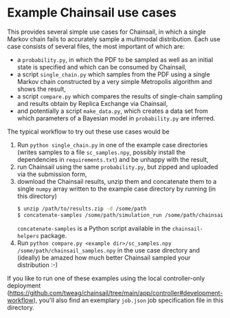 # Example Chainsail use cases
This provides several simple use cases for Chainsail, in which a single Markov chain fails to accurately sample a multimodal distribution. Each use case consists of several files, the most important of which are:
- a `probability.py`, in which the PDF to be sampled as well as an initial state is specified and which can be consumed by Chainsail,
- a script `single_chain.py` which samples from the PDF using a single Markov chain constructed by a very simple Metropolis algorithm and shows the result,
- a script `compare.py` which compares the results of single-chain sampling and results obtain by Replica Exchange via Chainsail,
- and potentially a script `make_data.py`, which creates a data set from which parameters of a Bayesian model in `probability.py` are inferred.

The typical workflow to try out these use cases would be
1. Run `python single_chain.py` in one of the example case directories (writes samples to a file `sc_samples.npy`, possibly install the dependencies in `requirements.txt`) and be unhappy with the result,
2. run Chainsail using the same `probability.py`, but zipped and uploaded via the submission form,
3. download the Chainsail results, unzip them and concatenate them to a single `numpy` array written to the example case directory by running (in this directory)
   ```bash
   $ unzip /path/to/results.zip -d /some/path
   $ concatenate-samples /some/path/simulation_run /some/path/chainsain_samples.npy
   ```
   `concatenate-samples` is a Python script available in the `chainsail-helpers` package.
4. Run `python compare.py <example dir>/sc_samples.npy /some/path/chainsail_samples.npy` in the use case directory and (ideally) be amazed how much better Chainsail sampled your distribution :-)

If you like to run one of these examples using the local controller-only deployment (https://github.com/tweag/chainsail/tree/main/app/controller#development-workflow), you'll also find an exemplary `job.json` job specification file in this directory.

